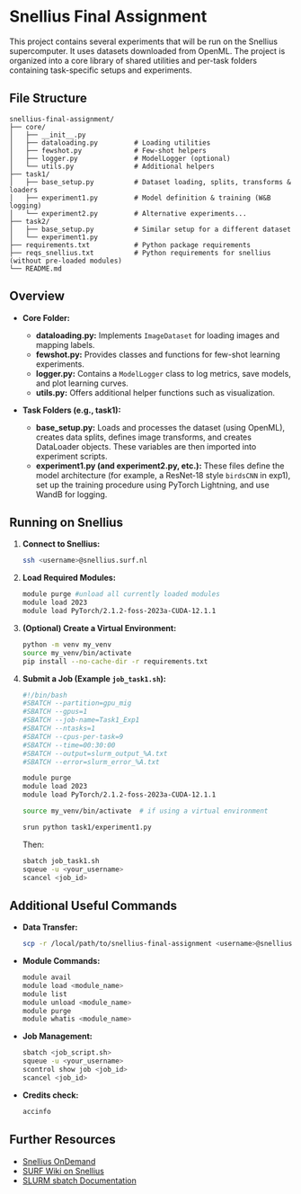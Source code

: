 # Snellius Final Assignment

This project contains several experiments that will be run on the Snellius supercomputer. It uses datasets downloaded from OpenML. The project is organized into a core library of shared utilities and per-task folders containing task-specific setups and experiments.

## File Structure

```
snellius-final-assignment/
├── core/
│   ├── __init__.py
│   ├── dataloading.py         # Loading utilities
│   ├── fewshot.py             # Few-shot helpers
│   ├── logger.py              # ModelLogger (optional)
│   └── utils.py               # Additional helpers
├── task1/
│   ├── base_setup.py          # Dataset loading, splits, transforms & loaders
│   ├── experiment1.py         # Model definition & training (W&B logging)
│   └── experiment2.py         # Alternative experiments...
├── task2/
│   ├── base_setup.py          # Similar setup for a different dataset
│   └── experiment1.py
├── requirements.txt           # Python package requirements
├── reqs_snellius.txt          # Python requirements for snellius (without pre-loaded modules)
└── README.md
```

## Overview

- **Core Folder:**

  - **dataloading.py:** Implements `ImageDataset` for loading images and mapping labels.
  - **fewshot.py:** Provides classes and functions for few-shot learning experiments.
  - **logger.py:** Contains a `ModelLogger` class to log metrics, save models, and plot learning curves.
  - **utils.py:** Offers additional helper functions such as visualization.

- **Task Folders (e.g., task1):**
  - **base_setup.py:** Loads and processes the dataset (using OpenML), creates data splits, defines image transforms, and creates DataLoader objects. These variables are then imported into experiment scripts.
  - **experiment1.py (and experiment2.py, etc.):** These files define the model architecture (for example, a ResNet‑18 style `birdsCNN` in exp1), set up the training procedure using PyTorch Lightning, and use WandB for logging.

## Running on Snellius

1. **Connect to Snellius:**

   ```bash
   ssh <username>@snellius.surf.nl
   ```

2. **Load Required Modules:**

   ```bash
   module purge #unload all currently loaded modules
   module load 2023
   module load PyTorch/2.1.2-foss-2023a-CUDA-12.1.1
   ```

3. **(Optional) Create a Virtual Environment:**

   ```bash
   python -m venv my_venv
   source my_venv/bin/activate
   pip install --no-cache-dir -r requirements.txt
   ```

4. **Submit a Job (Example `job_task1.sh`):**

   ```bash
   #!/bin/bash
   #SBATCH --partition=gpu_mig
   #SBATCH --gpus=1
   #SBATCH --job-name=Task1_Exp1
   #SBATCH --ntasks=1
   #SBATCH --cpus-per-task=9
   #SBATCH --time=00:30:00
   #SBATCH --output=slurm_output_%A.txt
   #SBATCH --error=slurm_error_%A.txt

   module purge
   module load 2023
   module load PyTorch/2.1.2-foss-2023a-CUDA-12.1.1

   source my_venv/bin/activate  # if using a virtual environment

   srun python task1/experiment1.py
   ```

   Then:

   ```bash
   sbatch job_task1.sh
   squeue -u <your_username>
   scancel <job_id>
   ```

## Additional Useful Commands

- **Data Transfer:**

  ```bash
  scp -r /local/path/to/snellius-final-assignment <username>@snellius.surf.nl:$HOME/
  ```

- **Module Commands:**

  ```bash
  module avail
  module load <module_name>
  module list
  module unload <module_name>
  module purge
  module whatis <module_name>
  ```

- **Job Management:**

  ```bash
  sbatch <job_script.sh>
  squeue -u <your_username>
  scontrol show job <job_id>
  scancel <job_id>
  ```

- **Credits check:**

  ```bash
  accinfo
  ```

## Further Resources

- [Snellius OnDemand](https://ondemand.snellius.surf.nl/)
- [SURF Wiki on Snellius](https://servicedesk.surf.nl/wiki/display/WIKI/Snellius)
- [SLURM sbatch Documentation](https://slurm.schedmd.com/sbatch.html)
